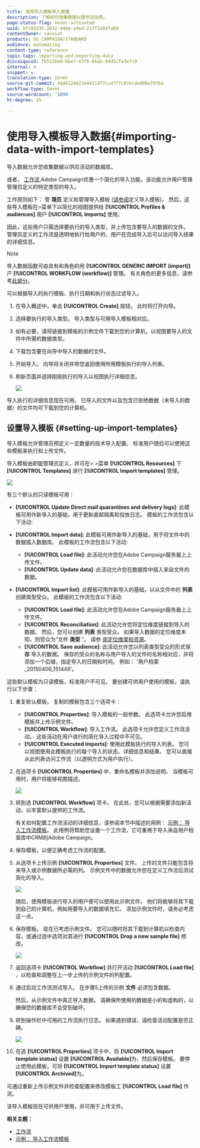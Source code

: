 ```yaml
---
title: 使用导入模板导入数据
description: 了解如何收集数据以提供活动库。
page-status-flag: never-activated
uuid: bfc03235-2032-448a-a9ed-21ff2a83fa09
contentOwner: sauviat
products: SG_CAMPAIGN/STANDARD
audience: automating
content-type: reference
topic-tags: importing-and-exporting-data
discoiquuid: fb511bb8-6be7-43f6-86ab-94d5cfa3efc9
internal: n
snippet: y
translation-type: tm+mt
source-git-commit: 44d6126023e9411477ccd7ffc07ecde806e7976d
workflow-type: tm+mt
source-wordcount: '1090'
ht-degree: 1%

---
```



# 使用导入模板导入数据{#importing-data-with-import-templates}

导入数据允许您收集数据以供应活动的数据库。

或者， [工作流](../../automating/using/get-started-workflows.md),Adobe Campaign优惠一个简化的导入功能，该功能允许用户管理管理员定义的特定类型的导入。

工作原则如下： 管 **理员** 定义和管理导入模板 [(请参阅](../../automating/using/importing-data-with-import-templates.md#setting-up-import-templates)定义导入模板)。 然后，这些导入模板在>菜单下以简化的视图提供给 **[!UICONTROL Profiles & audiences]** 用户 **[!UICONTROL Imports]** 使用。

因此，这些用户只需选择要执行的导入类型，并上传包含要导入的数据的文件。 管理员定义的工作流是透明地执行给用户的，用户在完成导入后可以访问导入结果的详细信息。

>[!NOTE]
>
>导入数据函数可由具有和角色的用 **[!UICONTROL GENERIC IMPORT (import)]** 户 **[!UICONTROL WORKFLOW (workflow)]** 管理。 有关角色的更多信息，请参考[此部分](../../administration/using/list-of-roles.md)。

可以根据导入的执行模板、执行日期和执行状态过滤导入。

1. 在导入概述中，单击 **[!UICONTROL Create]** 按钮。 此时将打开向导。
1. 选择要执行的导入类型。 导入类型与可用导入模板相对应。
1. 如有必要，请将链接到模板的示例文件下载到您的计算机，以视图要导入的文件中所需的数据类型。
1. 下载包含要在向导中导入的数据的文件。
1. 开始导入。 向导将关闭并带您返回使用所用模板执行的导入列表。
1. 刷新页面并选择刚刚执行的导入以视图执行详细信息。

   ![](assets/simplified_import1.png)

导入执行的详细信息现在可用。 已导入的文件以及包含已拒绝数据（未导入的数据）的文件均可下载到您的计算机。

## 设置导入模板 {#setting-up-import-templates}

导入模板允许管理员预定义一定数量的技术导入配置。 标准用户随后可以使用这些模板来执行和上传文件。

导入模板由职能管理员定义，并可在> >菜单 **[!UICONTROL Resources]** 下 **[!UICONTROL Templates]** 进行 **[!UICONTROL Import templates]** 管理。

![](assets/import_template_list.png)

有三个默认的只读模板可用：

* **[!UICONTROL Update Direct mail quarantines and delivery logs]**: 此模板可用作新导入的基础，用于更新直邮隔离和投放日志。 模板的工作流包含以下活动:
* **[!UICONTROL Import data]**: 此模板可用作新导入的基础，用于将文件中的数据插入数据库。 此模板的工作流包含以下活动:

   * **[!UICONTROL Load file]**: 此活动允许您在Adobe Campaign服务器上上传文件。
   * **[!UICONTROL Update data]**: 此活动允许您在数据库中插入来自文件的数据。

* **[!UICONTROL Import list]**: 此模板可用作新导入的基础，以从文件中的 **列表** 创建类型受众。 此模板的工作流包含以下活动:

   * **[!UICONTROL Load file]**: 此活动允许您在Adobe Campaign服务器上上传文件。
   * **[!UICONTROL Reconciliation]**: 此活动允许您将定位维度链接到导入的数据。 然后，您可以创建 **列表** 类型受众。 如果导入数据的定位维度未知，则受众为“文件 **类型** ”。 请参 [阅定位维度和资源](../../automating/using/query.md#targeting-dimensions-and-resources)。
   * **[!UICONTROL Save audience]**: 此活动允许您以列表类型受众的形式保 **存** 导入的数据。 保存的受众的名称与用户导入的文件的名称相对应，并将添加一个后缀，指定导入的日期和时间。 例如： &#39;用户档案_20150406_151448&#39;。

这些默认模板为只读模板，标准用户不可见。 要创建可供用户使用的模板，请执行以下步骤：

1. 重复默认模板。 复制的模板包含三个选项卡：

   * **[!UICONTROL Properties]**: 导入模板的一般参数。 此选项卡允许您启用模板并上传示例文件。
   * **[!UICONTROL Workflow]**: 导入工作流。 此选项卡允许您定义工作流活动。 这些活动在用户进行的简化导入过程中不可见。
   * **[!UICONTROL Executed imports]**: 使用此模板执行的导入列表。 您可以视图使用此模板执行的每个导入的状态、详细信息和结果。 您可以直接从此列表访问工作流（以透明方式为用户执行）。

1. 在选项卡 **[!UICONTROL Properties]** 中，重命名模板并添加说明。 当模板可用时，用户将能够视图描述。

   ![](assets/simplified_import_model1.png)

1. 转到选 **[!UICONTROL Workflow]** 项卡。 在此处，您可以根据需要添加新活动，以丰富默认提供的工作流。

   有关如何配置工作流活动的详细信息，请参阅本节中描述的用例： [示例： 导入工作流模板](../../automating/using/creating-import-workflow-templates.md)。 此用例将帮助您设置一个工作流，它可重用于导入来自用户档案库中CRM的Adobe Campaign。

1. 保存模板，以便正确考虑工作流的配置。
1. 从选项卡上传示例 **[!UICONTROL Properties]** 文件。 上传的文件只能包含将来导入或示例数据所必需的列。 示例文件中的数据允许您在定义工作流后测试简化的导入。

   ![](assets/import_template_sample.png)

   随后，使用模板进行导入的用户便可以使用此示例文件。 他们将能够将其下载到自己的计算机，例如用要导入的数据填充它。 添加示例文件时，请务必考虑这一点。

1. 保存模板。 现在已考虑示例文件。 您可以随时将其下载到计算机以检查内容，或通过选中选项对其进行 **[!UICONTROL Drop a new sample file]** 修改。

   ![](assets/simplified_import_model2.png)

1. 返回选项卡 **[!UICONTROL Workflow]** 并打开活动 **[!UICONTROL Load file]** ，以检查和调整在上一步上传的示例文件的列配置。
1. 通过启动工作流测试导入。 在步骤5上传的示例 **文件** 必须包含数据。

   然后，从示例文件中真正导入数据。 请确保所使用的数据是小的和虚构的，以确保您的数据库不会受到破坏。

1. 转到操作栏中可用的工作流执行日志。 如果遇到错误，请检查活动配置是否正确。

   ![](assets/simplified_import_model3.png)

1. 在选 **[!UICONTROL Properties]** 项卡中，将 **[!UICONTROL Import template status]** 设置 **[!UICONTROL Available]**&#x200B;为，然后保存模板。 要停止使用此模板，可将 **[!UICONTROL Import template status]** 设置 **[!UICONTROL Archived]**&#x200B;为。

可通过重新上传示例文件并检查配置来修改模板工 **[!UICONTROL Load file]** 作流。

该导入模板现在可供用户使用，并可用于上传文件。

**相关主题：**

* [工作流](../../automating/using/get-started-workflows.md)
* [示例： 导入工作流模板](../../automating/using/creating-import-workflow-templates.md)
